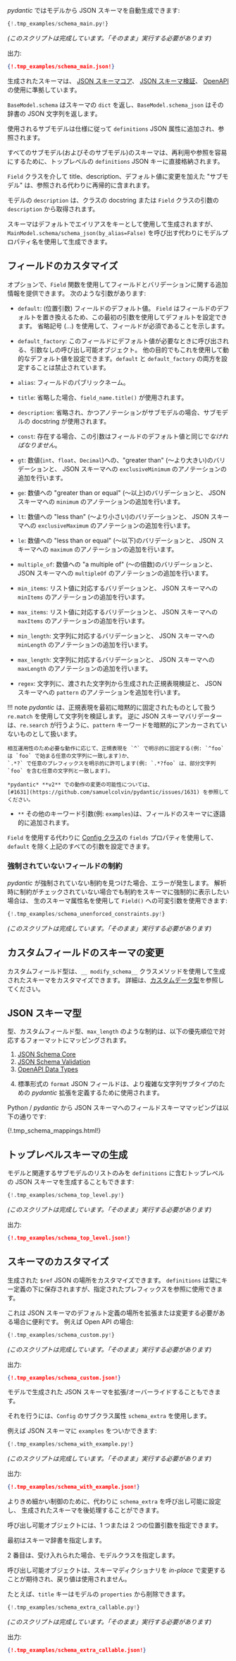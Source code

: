 <!--
*Pydantic* allows auto creation of JSON Schemas from models:
-->
*pydantic* ではモデルから JSON スキーマを自動生成できます:

```py
{!.tmp_examples/schema_main.py!}
```

<!--
_(This script is complete, it should run "as is")_
-->
_(このスクリプトは完成しています。「そのまま」実行する必要があります)_

<!--
Outputs:
-->
出力:

```json
{!.tmp_examples/schema_main.json!}
```

<!--
The generated schemas are compliant with the specifications:
[JSON Schema Core](https://json-schema.org/latest/json-schema-core.html),
[JSON Schema Validation](https://json-schema.org/latest/json-schema-validation.html) and
[OpenAPI](https://github.com/OAI/OpenAPI-Specification).
-->
生成されたスキーマは、
[JSON スキーマコア](https://json-schema.org/latest/json-schema-core.html)、
[JSON スキーマ検証](https://json-schema.org/latest/json-schema-validation.html)、
[OpenAPI](https://github.com/OAI/OpenAPI-Specification) の使用に準拠しています。

<!--
`BaseModel.schema` will return a dict of the schema, while `BaseModel.schema_json` will return a JSON string
representation of that dict.
-->
`BaseModel.schema` はスキーマの `dict` を返し、`BaseModel.schema_json` はその辞書の JSON 文字列を返します。

<!--
Sub-models used are added to the `definitions` JSON attribute and referenced, as per the spec.
-->
使用されるサブモデルは仕様に従って `definitions` JSON 属性に追加され、参照されます。

<!--
All sub-models' (and their sub-models') schemas are put directly in a top-level `definitions` JSON key for easy re-use
and reference.
-->
すべてのサブモデル(およびそのサブモデル)のスキーマは、再利用や参照を容易にするために、トップレベルの `definitions` JSON キーに直接格納されます。

<!--
"Sub-models" with modifications (via the `Field` class) like a custom title, description or default value,
are recursively included instead of referenced.
-->
`Field` クラスを介して title、description、デフォルト値に変更を加えた "サブモデル" は、参照される代わりに再帰的に含まれます。

<!--
The `description` for models is taken from either the docstring of the class or the argument `description` to
the `Field` class.
-->
モデルの `description` は、クラスの docstring または `Field` クラスの引数の `description` から取得されます。

<!--
The schema is generated by default using aliases as keys, but it can be generated using model
property names instead by calling `MainModel.schema/schema_json(by_alias=False)`.
-->
スキーマはデフォルトでエイリアスをキーとして使用して生成されますが、
`MainModel.schema/schema_json(by_alias=False)` を呼び出す代わりにモデルプロパティ名を使用して生成できます。

<!--
## Field customisation
-->
## フィールドのカスタマイズ

<!--
Optionally, the `Field` function can be used to provide extra information about the field and validations.
It has the following arguments:
-->
オプションで、`Field` 関数を使用してフィールドとバリデーションに関する追加情報を提供できます。
次のような引数があります:

<!--
* `default`: (a positional argument) the default value of the field.
    Since the `Field` replaces the field's default, this first argument can be used to set the default.
    Use ellipsis (`...`) to indicate the field is required.
-->
* `default`: (位置引数) フィールドのデフォルト値。
  `Field` はフィールドのデフォルトを置き換えるため、この最初の引数を使用してデフォルトを設定できます。
  省略記号 (...) を使用して、フィールドが必須であることを示します。

<!--
* `default_factory`: a zero-argument callable that will be called when a default value is needed for this field.
    Among other purposes, this can be used to set dynamic default values.
    It is forbidden to set both `default` and `default_factory`.
-->
* `default_factory`: このフィールドにデフォルト値が必要なときに呼び出される、引数なしの呼び出し可能オブジェクト。
  他の目的でもこれを使用して動的なデフォルト値を設定できます。`default` と `default_factory` の両方を設定することは禁止されています。

<!--
* `alias`: the public name of the field
-->
* `alias`: フィールドのパブリックネーム。

<!--
* `title`: if omitted, `field_name.title()` is used
-->
* `title`: 省略した場合、`field_name.title()` が使用されます。

<!--
* `description`: if omitted and the annotation is a sub-model,
    the docstring of the sub-model will be used
-->
* `description`: 省略され、かつアノテーションがサブモデルの場合、サブモデルの docstring が使用されます。

<!--
* `const`: this argument *must* be the same as the field's default value if present.
-->
* `const`: 存在する場合、この引数はフィールドのデフォルト値と同じで*なければなりません*。

<!--
* `gt`: for numeric values (``int``, `float`, `Decimal`), adds a validation of "greater than" and an annotation
  of `exclusiveMinimum` to the JSON Schema
-->
* `gt`: 数値(`int`、`float`、`Decimal`)への、"greater than" (〜より大きい)のバリデーションと、
  JSON スキーマへの `exclusiveMinimum` のアノテーションの追加を行います。

<!--
* `ge`: for numeric values, this adds a validation of "greater than or equal" and an annotation of `minimum` to the
  JSON Schema
-->
* `ge`: 数値への "greater than or equal" (〜以上)のバリデーションと、
  JSON スキーマへの `minimum` のアノテーションの追加を行います。

<!--
* `lt`: for numeric values, this adds a validation of "less than" and an annotation of `exclusiveMaximum` to the
  JSON Schema
-->
* `lt`: 数値への "less than" (〜より小さい)のバリデーションと、
  JSON スキーマへの `exclusiveMaximum` のアノテーションの追加を行います。

<!--
* `le`: for numeric values, this adds a validation of "less than or equal" and an annotation of `maximum` to the
  JSON Schema
-->
* `le`: 数値への "less than or equal" (〜以下)のバリデーションと、
  JSON スキーマへの `maximum` のアノテーションの追加を行います。

<!--
* `multiple_of`: for numeric values, this adds a validation of "a multiple of" and an annotation of `multipleOf` to the
  JSON Schema
-->
* `multiple_of`: 数値への "a multiple of" (〜の倍数)のバリデーションと、
  JSON スキーマへの `multipleOf` のアノテーションの追加を行います。

<!--
* `min_items`: for list values, this adds a corresponding validation and an annotation of `minItems` to the
  JSON Schema
-->
* `min_items`: リスト値に対応するバリデーションと、
  JSON スキーマへの `minItems` のアノテーションの追加を行います。

<!--
* `max_items`: for list values, this adds a corresponding validation and an annotation of `maxItems` to the
  JSON Schema
-->
* `max_items`: リスト値に対応するバリデーションと、
  JSON スキーマへの `maxItems` のアノテーションの追加を行います。

<!--
* `min_length`: for string values, this adds a corresponding validation and an annotation of `minLength` to the
  JSON Schema
-->
* `min_length`: 文字列に対応するバリデーションと、
  JSON スキーマへの `minLength` のアノテーションの追加を行います。

<!--
* `max_length`: for string values, this adds a corresponding validation and an annotation of `maxLength` to the
  JSON Schema
-->
* `max_length`: 文字列に対応するバリデーションと、
  JSON スキーマへの `maxLength` のアノテーションの追加を行います。

<!--
* `regex`: for string values, this adds a Regular Expression validation generated from the passed string and an
  annotation of `pattern` to the JSON Schema
-->
* `regex`: 文字列に、渡された文字列から生成された正規表現検証と、
  JSON スキーマへの `pattern` のアノテーションを追加を行います。

<!--
    !!! note
        *pydantic* validates strings using `re.match`,
        which treats regular expressions as implicitly anchored at the beginning.
        On the contrary,
        JSON Schema validators treat the `pattern` keyword as implicitly unanchored,
        more like what `re.search` does.

        For interoperability, depending on your desired behavior,
        either explicitly anchor your regular expressions with `^`
        (e.g. `^foo` to match any string starting with `foo`),
        or explicitly allow an arbitrary prefix with `.*?`
        (e.g. `.*?foo` to match any string containing the substring `foo`).

        See [#1631](https://github.com/samuelcolvin/pydantic/issues/1631)
        for a discussion of possible changes to *pydantic* behavior in **v2**.
-->
!!! note
    *pydantic* は、正規表現を最初に暗黙的に固定されたものとして扱う `re.match` を使用して文字列を検証します。
    逆に JSON スキーマバリデーターは、`re.search` が行うように、`pattern` キーワードを暗黙的にアンカーされていないものとして扱います。

    相互運用性のため必要な動作に応じて、正規表現を `^` で明示的に固定する(例: `^foo` は `foo` で始まる任意の文字列に一致します)か、
    `.*?` で任意のプレフィックスを明示的に許可します(例: `.*?foo` は、部分文字列 `foo` を含む任意の文字列と一致します)。

    *pydantic* **v2** での動作の変更の可能性については、
    [#1631](https://github.com/samuelcolvin/pydantic/issues/1631) を参照してください。

<!--
* `**` any other keyword arguments (e.g. `examples`) will be added verbatim to the field's schema
-->
* `**` その他のキーワード引数(例: `examples`)は、フィールドのスキーマに逐語的に追加されます。

<!--
Instead of using `Field`, the `fields` property of [the Config class](model_config.md) can be used
to set all of the arguments above except `default`.
-->
`Field` を使用する代わりに [Config クラス](model_config.md)の `fields` プロパティを使用して、
`default` を除く上記のすべての引数を設定できます。

<!--
### Unenforced Field constraints
-->
### 強制されていないフィールドの制約

<!--
If *pydantic* finds constraints which are not being enforced, an error will be raised. If you want to force the
constraint to appear in the schema, even though it's not being checked upon parsing, you can use variadic arguments
to `Field()` with the raw schema attribute name:
-->
*pydantic* が強制されていない制約を見つけた場合、エラーが発生します。
解析時に制約がチェックされていない場合でも制約をスキーマに強制的に表示したい場合は、
生のスキーマ属性名を使用して `Field()` への可変引数を使用できます:

```py
{!.tmp_examples/schema_unenforced_constraints.py!}
```

<!--
_(This script is complete, it should run "as is")_
-->
_(このスクリプトは完成しています。「そのまま」実行する必要があります)_

<!--
## Modifying schema in custom fields
-->
## カスタムフィールドのスキーマの変更

<!--
Custom field types can customise the schema generated for them using the `__modify_schema__` class method;
see [Custom Data Types](types.md#custom-data-types) for more details.
-->
カスタムフィールド型は、`__ modify_schema__` クラスメソッドを使用して生成されたスキーマをカスタマイズできます。
詳細は、[カスタムデータ型](types.md#custom-data-types)を参照してください。

<!--
## JSON Schema Types
-->
## JSON スキーマ型

<!--
Types, custom field types, and constraints (like `max_length`) are mapped to the corresponding spec formats in the
following priority order (when there is an equivalent available):
-->
型、カスタムフィールド型、`max_length` のような制約は、以下の優先順位で対応するフォーマットにマッピングされます。

1. [JSON Schema Core](http://json-schema.org/latest/json-schema-core.html#rfc.section.4.3.1)
2. [JSON Schema Validation](http://json-schema.org/latest/json-schema-validation.html)
3. [OpenAPI Data Types](https://github.com/OAI/OpenAPI-Specification/blob/master/versions/3.0.2.md#data-types)
<!--
4. The standard `format` JSON field is used to define *pydantic* extensions for more complex `string` sub-types.
-->
4. 標準形式の `format` JSON フィールドは、より複雑な文字列サブタイプのための *pydantic* 拡張を定義するために使用されます。

<!--
The field schema mapping from Python / *pydantic* to JSON Schema is done as follows:
-->
Python / *pydantic* から JSON スキーマへのフィールドスキーママッピングは以下の通りです:

{!.tmp_schema_mappings.html!}

<!--
## Top-level schema generation
-->
## トップレベルスキーマの生成

<!--
You can also generate a top-level JSON Schema that only includes a list of models and related
sub-models in its `definitions`:
-->
モデルと関連するサブモデルのリストのみを `definitions` に含むトップレベルの JSON スキーマを生成することもできます:

```py
{!.tmp_examples/schema_top_level.py!}
```

<!--
_(This script is complete, it should run "as is")_
-->
_(このスクリプトは完成しています。「そのまま」実行する必要があります)_

<!--
Outputs:
-->
出力:

```json
{!.tmp_examples/schema_top_level.json!}
```

<!--
## Schema customization
-->
## スキーマのカスタマイズ

<!--
You can customize the generated `$ref` JSON location: the definitions are always stored under the key
`definitions`, but a specified prefix can be used for the references.
-->
生成された `$ref` JSON の場所をカスタマイズできます。
`definitions` は常にキー定義の下に保存されますが、指定されたプレフィックスを参照に使用できます。

<!--
This is useful if you need to extend or modify the JSON Schema default definitions location. E.g. with OpenAPI:
-->
これは JSON スキーマのデフォルト定義の場所を拡張または変更する必要がある場合に便利です。
例えば Open API の場合:

```py
{!.tmp_examples/schema_custom.py!}
```

<!--
_(This script is complete, it should run "as is")_
-->
_(このスクリプトは完成しています。「そのまま」実行する必要があります)_

<!--
Outputs:
-->
出力:

```json
{!.tmp_examples/schema_custom.json!}
```

<!--
It's also possible to extend/override the generated JSON schema in a model.
-->
モデルで生成された JSON スキーマを拡張/オーバーライドすることもできます。

<!--
To do it, use the `Config` sub-class attribute `schema_extra`.
-->
それを行うには、`Config` のサブクラス属性 `schema_extra` を使用します。

<!--
For example, you could add `examples` to the JSON Schema:
-->
例えば JSON スキーマに `examples` をついかできます:

```py
{!.tmp_examples/schema_with_example.py!}
```

<!--
_(This script is complete, it should run "as is")_
-->
_(このスクリプトは完成しています。「そのまま」実行する必要があります)_

<!--
Outputs:
-->
出力:

```json
{!.tmp_examples/schema_with_example.json!}
```

<!--
For more fine-grained control, you can alternatively set `schema_extra` to a callable and post-process the generated schema.
-->
よりきめ細かい制御のために、代わりに `schema_extra` を呼び出し可能に設定し、
生成されたスキーマを後処理することができます。

<!--
The callable can have one or two positional arguments.
-->
呼び出し可能オブジェクトには、1 つまたは 2 つの位置引数を指定できます。

<!--
The first will be the schema dictionary.
-->
最初はスキーマ辞書を指定します。

<!--
The second, if accepted, will be the model class.
-->
2 番目は、受け入れられた場合、モデルクラスを指定します。

<!--
The callable is expected to mutate the schema dictionary *in-place*; the return value is not used.
-->
呼び出し可能オブジェクトは、スキーマディクショナリを *in-place* で変更することが期待され、戻り値は使用されません。

<!--
For example, the `title` key can be removed from the model's `properties`:
-->
たとえば、`title` キーはモデルの `properties` から削除できます。

```py
{!.tmp_examples/schema_extra_callable.py!}
```

<!--
_(This script is complete, it should run "as is")_
-->
_(このスクリプトは完成しています。「そのまま」実行する必要があります)_

<!--
Outputs:
-->
出力:

```json
{!.tmp_examples/schema_extra_callable.json!}
```
